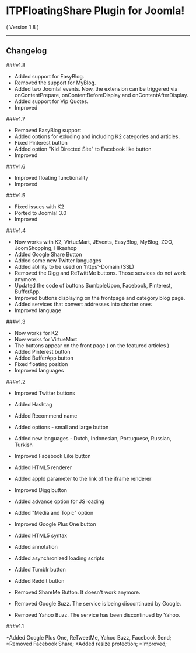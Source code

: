 ITPFloatingShare Plugin for Joomla!
==========================
( Version 1.8 )
- - -

Changelog
---------

###v1.8
* Added support for EasyBlog.
* Removed the support for MyBlog.
* Added two Joomla! events. Now, the extension can be triggered via onContentPrepare, onContentBeforeDisplay and onContentAfterDisplay.
* Added support for Vip Quotes.
* Improved

###v1.7

* Removed EasyBlog support
* Added options for exluding and including K2 categories and articles.
* Fixed Pinterest button
* Added option "Kid Directed Site" to Facebook like button
* Improved 

###v1.6

* Improved floating functionality
* Improved

###v1.5

* Fixed issues with K2
* Ported to Joomla! 3.0
* Improved

###v1.4

* Now works with K2, VirtueMart, JEvents, EasyBlog, MyBlog, ZOO, JoomShopping, Hikashop
* Added Google Share Button
* Added some new Twitter languages
* Added ablility to be used on 'https'-Domain (SSL)
* Removed the Digg and ReTwittMe buttons. Those services do not work anymore.
* Updated the code of buttons SumbpleUpon, Facebook, Pinterest, BufferApp.
* Improved buttons displaying on the frontpage and category blog page. 
* Added services that convert addresses into shorter ones
* Improved language

###v1.3

* Now works for K2
* Now works for VirtueMart
* The buttons appear on the front page ( on the featured articles )
* Added Pinterest button
* Added BufferApp button
* Fixed floating position
* Improved languages

###v1.2

* Improved Twitter buttons
 * Added Hashtag
 * Added Recommend name
 * Added options - small and large button
 * Added new languages - Dutch, Indonesian, Portuguese, Russian, Turkish

* Improved Facebook Like button
 * Added HTML5 renderer
 * Added appId parameter to the link of the iframe renderer
 
* Improved Digg button
 * Added advance option for JS loading
 * Added "Media and Topic" option
 
* Improved Google Plus One button
 * Added HTML5 syntax 
 * Added annotation
 * Added asynchronized loading scripts
  
* Added Tumblr button
* Added Reddit button

* Removed ShareMe Button. It doesn't work anymore.
* Removed Google Buzz. The service is being discontinued by Google.
* Removed Yahoo Buzz. The service has been discontinued by Yahoo.

###v1.1

*Added Google Plus One, ReTweetMe, Yahoo Buzz, Facebook Send;
*Removed Facebook Share;
*Added resize protection;
*Improved;